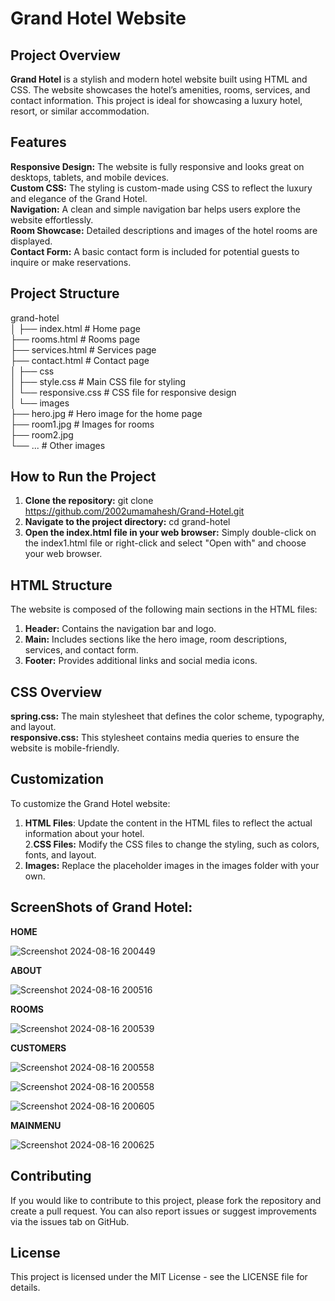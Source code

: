 # Grand Hotel Website

## Project Overview

**Grand Hotel** is a stylish and modern hotel website built using HTML and CSS. The website showcases the hotel’s amenities, rooms, services, and contact information. This project is ideal for showcasing a luxury hotel, resort, or similar accommodation.

## Features

**Responsive Design:** The website is fully responsive and looks great on desktops, tablets, and mobile devices.<br>
**Custom CSS:** The styling is custom-made using CSS to reflect the luxury and elegance of the Grand Hotel.<br>
**Navigation:** A clean and simple navigation bar helps users explore the website effortlessly.<br>
**Room Showcase:** Detailed descriptions and images of the hotel rooms are displayed.<br>
**Contact Form:** A basic contact form is included for potential guests to inquire or make reservations.<br>

## Project Structure

grand-hotel<br>
│
├── index.html          # Home page <br> 
├── rooms.html         # Rooms page <br> 
├── services.html      # Services page <br> 
├── contact.html        # Contact page <br> 
│
├── css<br>
│   ├── style.css      # Main CSS file for styling <br> 
│   └── responsive.css  # CSS file for responsive design <br> 
│
└── images<br>
    ├── hero.jpg       # Hero image for the home page <br> 
    ├── room1.jpg      # Images for rooms <br> 
    ├── room2.jpg <br> 
    └── ...           # Other images <br> 

## How to Run the Project

1. **Clone the repository:** git clone https://github.com/2002umamahesh/Grand-Hotel.git<br>
2. **Navigate to the project directory:** cd grand-hotel<br>
3. **Open the index.html file in your web browser:** Simply double-click on the index1.html file or right-click and select "Open with" and choose your web browser.<br>

## HTML Structure

The website is composed of the following main sections in the HTML files:<br>

1. **Header:** Contains the navigation bar and logo.<br>
2. **Main:** Includes sections like the hero image, room descriptions, services, and contact form.<br>
3. **Footer:** Provides additional links and social media icons.<br>

## CSS Overview

**spring.css:** The main stylesheet that defines the color scheme, typography, and layout.<br>
**responsive.css:** This stylesheet contains media queries to ensure the website is mobile-friendly.

## Customization
  To customize the Grand Hotel website:<br>

1. **HTML Files**: Update the content in the HTML files to reflect the actual information about your hotel.<br>
2.**CSS Files:** Modify the CSS files to change the styling, such as colors, fonts, and layout.<br>
3. **Images:** Replace the placeholder images in the images folder with your own.<br>

## ScreenShots of Grand Hotel:

**HOME**

![Screenshot 2024-08-16 200449](https://github.com/user-attachments/assets/672d6716-b14f-4969-b85f-02128fba8781)

**ABOUT**

![Screenshot 2024-08-16 200516](https://github.com/user-attachments/assets/cc0cd45a-fa96-4a47-8733-f52af9ac9d9a)

**ROOMS**




![Screenshot 2024-08-16 200539](https://github.com/user-attachments/assets/f98be046-3b27-4968-be37-6abc4261bbc5)


**CUSTOMERS**

![Screenshot 2024-08-16 200558](https://github.com/user-attachments/assets/79d13ddc-1419-4b48-bb7d-998f1c5d1a1c)

![Screenshot 2024-08-16 200558](https://github.com/user-attachments/assets/1e283e85-d5fd-4912-9ecd-b5e21fe214b7)

![Screenshot 2024-08-16 200605](https://github.com/user-attachments/assets/1e70dec8-c0e3-4412-a89d-69120e2f4886)



**MAINMENU**

![Screenshot 2024-08-16 200625](https://github.com/user-attachments/assets/95da2d74-0f91-4c61-8a24-7d25ae6a1edc)


## Contributing

If you would like to contribute to this project, please fork the repository and create a pull request. You can also report issues or suggest improvements via the issues tab on GitHub.<br>

## License
This project is licensed under the MIT License - see the LICENSE file for details.


